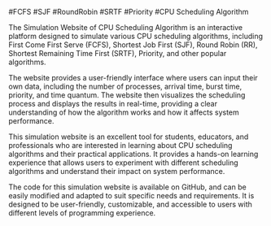 #FCFS #SJF #RoundRobin #SRTF #Priority
#CPU Scheduling Algorithm

The Simulation Website of CPU Scheduling Algorithm is an interactive platform designed to simulate various CPU scheduling algorithms, including First Come First Serve (FCFS), Shortest Job First (SJF), Round Robin (RR), Shortest Remaining Time First (SRTF), Priority, and other popular algorithms.

The website provides a user-friendly interface where users can input their own data, including the number of processes, arrival time, burst time, priority, and time quantum. The website then visualizes the scheduling process and displays the results in real-time, providing a clear understanding of how the algorithm works and how it affects system performance.

This simulation website is an excellent tool for students, educators, and professionals who are interested in learning about CPU scheduling algorithms and their practical applications. It provides a hands-on learning experience that allows users to experiment with different scheduling algorithms and understand their impact on system performance.

The code for this simulation website is available on GitHub, and can be easily modified and adapted to suit specific needs and requirements. It is designed to be user-friendly, customizable, and accessible to users with different levels of programming experience.



